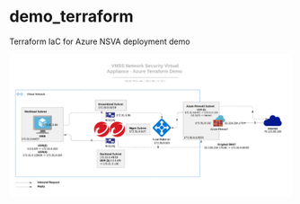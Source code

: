 # demo_terraform
 Terraform IaC for Azure NSVA deployment demo
 
  <img src="docs/Azure_Terraform_Demo.png" name="Network Security - Azure Edge Deployment with Firewall">

